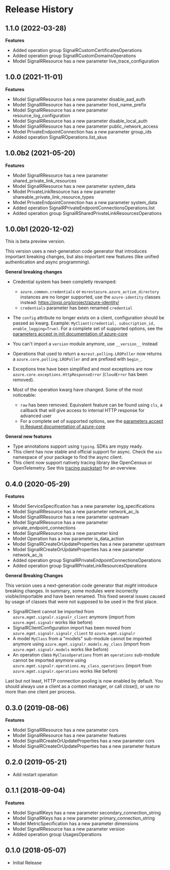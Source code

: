 # Release History

## 1.1.0 (2022-03-28)

**Features**

  - Added operation group SignalRCustomCertificatesOperations
  - Added operation group SignalRCustomDomainsOperations
  - Model SignalRResource has a new parameter live_trace_configuration

## 1.0.0 (2021-11-01)

**Features**

  - Model SignalRResource has a new parameter disable_aad_auth
  - Model SignalRResource has a new parameter host_name_prefix
  - Model SignalRResource has a new parameter resource_log_configuration
  - Model SignalRResource has a new parameter disable_local_auth
  - Model SignalRResource has a new parameter public_network_access
  - Model PrivateEndpointConnection has a new parameter group_ids
  - Added operation SignalROperations.list_skus

## 1.0.0b2 (2021-05-20)

**Features**

  - Model SignalRResource has a new parameter shared_private_link_resources
  - Model SignalRResource has a new parameter system_data
  - Model PrivateLinkResource has a new parameter shareable_private_link_resource_types
  - Model PrivateEndpointConnection has a new parameter system_data
  - Added operation SignalRPrivateEndpointConnectionsOperations.list
  - Added operation group SignalRSharedPrivateLinkResourcesOperations

## 1.0.0b1 (2020-12-02)

This is beta preview version.

This version uses a next-generation code generator that introduces important breaking changes, but also important new features (like unified authentication and async programming).

**General breaking changes**

- Credential system has been completly revamped:

  - `azure.common.credentials` or `msrestazure.azure_active_directory` instances are no longer supported, use the `azure-identity` classes instead: https://pypi.org/project/azure-identity/
  - `credentials` parameter has been renamed `credential`

- The `config` attribute no longer exists on a client, configuration should be passed as kwarg. Example: `MyClient(credential, subscription_id, enable_logging=True)`. For a complete set of
  supported options, see the [parameters accept in init documentation of azure-core](https://github.com/Azure/azure-sdk-for-python/blob/main/sdk/core/azure-core/CLIENT_LIBRARY_DEVELOPER.md#available-policies)
- You can't import a `version` module anymore, use `__version__` instead
- Operations that used to return a `msrest.polling.LROPoller` now returns a `azure.core.polling.LROPoller` and are prefixed with `begin_`.
- Exceptions tree have been simplified and most exceptions are now `azure.core.exceptions.HttpResponseError` (`CloudError` has been removed).
- Most of the operation kwarg have changed. Some of the most noticeable:

  - `raw` has been removed. Equivalent feature can be found using `cls`, a callback that will give access to internal HTTP response for advanced user
  - For a complete set of
  supported options, see the [parameters accept in Request documentation of azure-core](https://github.com/Azure/azure-sdk-for-python/blob/main/sdk/core/azure-core/CLIENT_LIBRARY_DEVELOPER.md#available-policies)

**General new features**

- Type annotations support using `typing`. SDKs are mypy ready.
- This client has now stable and official support for async. Check the `aio` namespace of your package to find the async client.
- This client now support natively tracing library like OpenCensus or OpenTelemetry. See this [tracing quickstart](https://github.com/Azure/azure-sdk-for-python/tree/main/sdk/core/azure-core-tracing-opentelemetry) for an overview.

## 0.4.0 (2020-05-29)

**Features**

  - Model ServiceSpecification has a new parameter log_specifications
  - Model SignalRResource has a new parameter network_ac_ls
  - Model SignalRResource has a new parameter upstream
  - Model SignalRResource has a new parameter private_endpoint_connections
  - Model SignalRResource has a new parameter kind
  - Model Operation has a new parameter is_data_action
  - Model SignalRCreateOrUpdateProperties has a new parameter upstream
  - Model SignalRCreateOrUpdateProperties has a new parameter network_ac_ls
  - Added operation group SignalRPrivateEndpointConnectionsOperations
  - Added operation group SignalRPrivateLinkResourcesOperations

**General Breaking Changes**

This version uses a next-generation code generator that *might*
introduce breaking changes. In summary, some modules were incorrectly
visible/importable and have been renamed. This fixed several issues
caused by usage of classes that were not supposed to be used in the
first place.

  - SignalRClient cannot be imported from
    `azure.mgmt.signalr.signalr_client` anymore (import from
    `azure.mgmt.signalr` works like before)
  - SignalRClientConfiguration import has been moved from
    `azure.mgmt.signalr.signalr_client`
    to `azure.mgmt.signalr`
  - A model `MyClass` from a "models" sub-module cannot be imported
    anymore using `azure.mgmt.signalr.models.my_class` (import from
    `azure.mgmt.signalr.models` works like before)
  - An operation class `MyClassOperations` from an `operations`
    sub-module cannot be imported anymore using
    `azure.mgmt.signalr.operations.my_class_operations` (import from
    `azure.mgmt.signalr.operations` works like before)

Last but not least, HTTP connection pooling is now enabled by default.
You should always use a client as a context manager, or call close(), or
use no more than one client per process.

## 0.3.0 (2019-08-06)

**Features**

  - Model SignalRResource has a new parameter cors
  - Model SignalRResource has a new parameter features
  - Model SignalRCreateOrUpdateProperties has a new parameter cors
  - Model SignalRCreateOrUpdateProperties has a new parameter feature

## 0.2.0 (2019-05-21)

  - Add restart operation

## 0.1.1 (2018-09-04)

**Features**

  - Model SignalRKeys has a new parameter secondary_connection_string
  - Model SignalRKeys has a new parameter primary_connection_string
  - Model MetricSpecification has a new parameter dimensions
  - Model SignalRResource has a new parameter version
  - Added operation group UsagesOperations

## 0.1.0 (2018-05-07)

  - Initial Release
